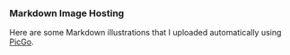 ### Markdown Image Hosting

Here are some Markdown illustrations that I uploaded automatically using [PicGo](https://picgo.github.io/PicGo-Doc/zh/guide/#picgo-is-here).

